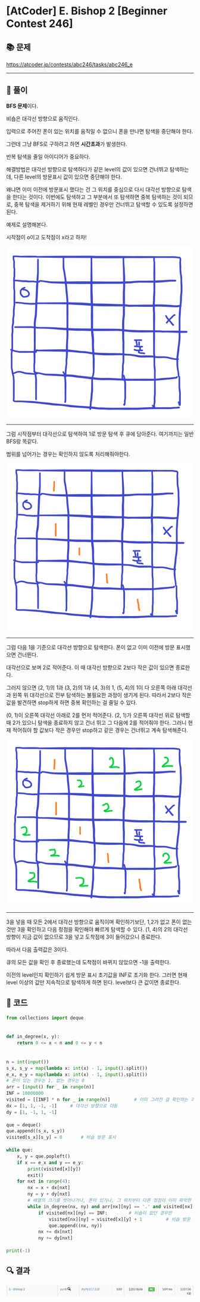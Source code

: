 # [AtCoder] E. Bishop 2 [Beginner Contest 246]

## 📚 문제

https://atcoder.jp/contests/abc246/tasks/abc246_e

---

## 📖 풀이

**BFS 문제**이다.

비숍은 대각선 방향으로 움직인다.

입력으로 주어진 폰이 있는 위치를 움직일 수 없으니 폰을 만나면 탐색을 중단해야 한다.

그런데 그냥 BFS로 구하려고 하면 **시간초과**가 발생한다.

반복 탐색을 줄일 아이디어가 중요하다.

해결방법은 대각선 방향으로 탐색하다가 같은 level의 값이 있으면 건너뛰고 탐색하는데, 다른 level의 방문표시 값이 있으면 중단해야 한다.

왜냐면 이미 이전에 방문표시 했다는 건 그 위치를 중심으로 다시 대각선 방향으로 탐색을 한다는 것이다. 이번에도 탐색하고 그 부분에서 또 탐색하면 중복 탐색하는 것이 되므로, 중복 탐색을 제거하기 위해 현재 레벨인 경우만 건너뛰고 탐색할 수 있도록 설정하면 된다.

예제로 설명해본다.

시작점이 o이고 도착점이 x라고 하자!

![image-20220403175615201](README.assets/image-20220403175615201.png)

---

그럼 시작점부터 대각선으로 탐색하여 1로 방문 탐색 후 큐에 담아준다. 여기까지는 일반 BFS랑 똑같다.

범위를 넘어가는 경우는 확인하지 않도록 처리해줘야한다.

![image-20220403175630362](README.assets/image-20220403175630362.png)

---

그럼 다음 1을 기준으로 대각선 방향으로 탐색한다. 폰이 없고 이미 이전에 방문 표시했으면 건너뛴다.

대각선으로 보며 2로 적어준다. 이 때 대각선 방향으로 2보다 작은 값이 있으면 종료한다.

그러지 않으면 (2, 1)의 1과 (3, 2)의 1과 (4, 3)의 1, (5, 4)의 1이 다 오른쪽 아래 대각선과 왼쪽 위 대각선으로 전부 탐색하는 불필요한 과정이 생기게 된다. 따라서 2보다 작은 값을 발견하면 stop하게 하면 중복 확인하는 걸 줄일 수 있다.

(0, 1)이 오른쪽 대각선 아래로 2를 먼저 적어준다. (2, 1)가 오른쪽 대각선 위로 탐색할 때 2가 있으니 탐색을 종료하지 않고 건너 뛰고 그 다음에 2를 적어줘야 한다. 그러니 현재 적어줘야 할 값보다 작은 경우만 stop하고 같은 경우는 건너뛰고 계속 탐색해준다.

![image-20220403175740041](README.assets/image-20220403175740041.png)

---

3을 넣을 때 모든 2에서 대각선 방향으로 움직이며 확인하기보단, 1,2가 없고 폰이 없는 것만 3을 확인하고 다음 정점을 확인해야 빠르게 탐색할 수 있다. (1, 4)의 2의 대각선 방향이 지금 값이 없으므로 3을 넣고 도착점에 3이 들어갔으니 종료한다.

따라서 다음 출력값은 3이다.

큐의 모든 값을 확인 후 종료했는데 도착점이 바뀌지 않았으면 -1을 출력한다.

이전의 level인지 확인하기 쉽게 방문 표시 초기값을 INF로 초기화 한다. 그러면 현재 level 이상의 값만 지속적으로 탐색하게 하면 된다. level보다 큰 값이면 종료한다.

## 📒 코드

```python
from collections import deque


def in_degree(x, y):
    return 0 <= x < n and 0 <= y < n


n = int(input())
s_x, s_y = map(lambda x: int(x) - 1, input().split())
e_x, e_y = map(lambda x: int(x) - 1, input().split())
# 폰이 있는 경우는 1, 없는 경우는 0
arr = [input() for _ in range(n)]
INF = 10000000
visited = [[INF] * n for _ in range(n)]         # 이미 그려진 걸 확인하는 과정을 생략하기 위함!!
dx = [1, 1, -1, -1]     # 대각선 방향으로 이동
dy = [1, -1, 1, -1]

que = deque()
que.append((s_x, s_y))
visited[s_x][s_y] = 0       # 비숍 방문 표시

while que:
    x, y = que.popleft()
    if x == e_x and y == e_y:
        print(visited[x][y])
        exit()
    for nxt in range(4):
        nx = x + dx[nxt]
        ny = y + dy[nxt]
        # 배열의 크기를 벗어나거나, 폰이 있거나, 그 위치부터 다른 정점이 이미 파악한 경우(중복 확인 제거)
        while in_degree(nx, ny) and arr[nx][ny] == '.' and visited[nx][ny] >= visited[x][y] + 1:
            if visited[nx][ny] == INF:        # 비숍이 없던 경우만
                visited[nx][ny] = visited[x][y] + 1         # 비숍 방문 표시
                que.append((nx, ny))
            nx += dx[nxt]
            ny += dy[nxt]

print(-1)
```

## 🔍 결과

![image-20220403180726612](README.assets/image-20220403180726612.png)